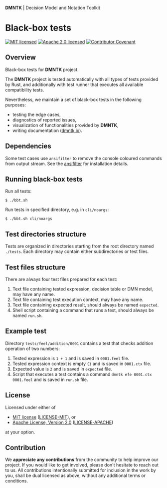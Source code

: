 **DMNTK** | Decision Model and Notation Toolkit

# Black-box tests

[![MIT licensed][mit-badge]][mit-url]
[![Apache 2.0 licensed][apache-badge]][apache-url]
[![Contributor Covenant][coc-badge]](https://github.com/dmntk/dmntk.rs/blob/main/CODE_OF_CONDUCT.md)

[mit-badge]: https://img.shields.io/badge/License-MIT-blue.svg
[mit-url]: https://github.com/dmntk/dmntk.rs/blob/main/LICENSE-MIT
[apache-badge]: https://img.shields.io/badge/License-Apache%202.0-blue.svg
[apache-url]: https://github.com/dmntk/dmntk.rs/blob/main/LICENSE-APACHE
[coc-badge]: https://img.shields.io/badge/Contributor%20Covenant-2.1-4baaaa.svg

## Overview

Black-box tests for **DMNTK** project.

The **DMNTK** project is tested automatically with all types of tests provided by Rust,
and additionally with test runner that executes all available compatibility tests.

Nevertheless, we maintain a set of black-box tests in the following purposes:
- testing the edge cases,
- diagnostics of reported issues,
- visualization of functionalities provided by **DMNTK**,
- writing documentation ([dmntk.io](https://dmntk.io)).

## Dependencies

Some test cases use `ansifilter` to remove the console coloured commands from output stream.
See the [ansifilter](https://gitlab.com/saalen/ansifilter) for installation details.

## Running black-box tests

Run all tests:

```
$ ./bbt.sh
```

Run tests in specified directory, e.g. in `cli/noargs`: 

```
$ ./bbt.sh cli/noargs
```

## Test directories structure

Tests are organized in directories starting from the root directory named `./tests`.
Each directory may contain either subdirectories or test files.

## Test files structure

There are always four test files prepared for each test:
1. Text file containing tested expression, decision table or DMN model, may have any name.
2. Text file containing test execution context, may have any name.
3. Text file containing expected result, should always be named `expected`.
4. Shell script containing a command that runs a test, should always be named `run.sh`.

## Example test

Directory `tests/feel/addition/0001` contains a test that checks addition operation of two numbers:
1. Tested expression is `1 + 1` and is saved in `0001.feel` file.
2. Tested expression context is empty `{}` and is saved in `0001.ctx` file.
3. Expected value is `2` and is saved in `expected` file.
4. Script that executes a test contains a command `dmntk efe 0001.ctx 0001.feel` and is saved in `run.sh` file.

## License

Licensed under either of

- [MIT license](https://opensource.org/licenses/MIT) ([LICENSE-MIT](https://github.com/dmntk/dmntk.rs/blob/main/LICENSE-MIT)), or
- [Apache License, Version 2.0](https://www.apache.org/licenses/LICENSE-2.0) ([LICENSE-APACHE](https://github.com/dmntk/dmntk.rs/blob/main/LICENSE-APACHE))

at your option.

## Contribution

We **appreciate any contributions** from the community to help improve our project.
If you would like to get involved, please don't hesitate to reach out to us.
All contributions intentionally submitted for inclusion in the work by you,
shall be dual licensed as above, without any additional terms or conditions.